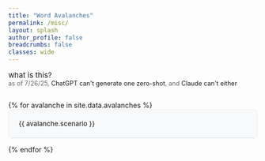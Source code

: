 ```yaml
---
title: "Word Avalanches"
permalink: /misc/
layout: splash
author_profile: false
breadcrumbs: false
classes: wide
---
```


<style>
.page__content {
  max-width: 1000px;
  margin: 0 auto;
  text-align: center;
  padding: 2em 1em;
}

.page__content p {
  font-size: 1.2em;
  line-height: 1.6;
}

.avalanche-container {
  margin-top: 2em;
}

.avalanche-item {
  background: #f8f9fa;
  border: 1px solid #e9ecef;
  border-radius: 8px;
  margin-bottom: 1em;
  cursor: pointer;
  transition: all 0.3s ease;
  overflow: hidden;
}

.avalanche-item:hover {
  background: #e9ecef;
  transform: translateY(-2px);
  box-shadow: 0 4px 8px rgba(0,0,0,0.1);
}

.avalanche-question {
  padding: 1.5em;
  font-size: 0.95em;
  font-weight: 500;
  color: #333;
}

.avalanche-answer {
  background: #fff;
  padding: 0;
  border-top: 1px solid #e9ecef;
  max-height: 0;
  overflow: hidden;
  transition: all 0.3s ease;
}

.avalanche-answer.show {
  max-height: 200px;
  padding: 1.5em;
}

.avalanche-answer p {
  margin: 0;
  font-size: 0.9em;
  color: #666;
  line-height: 1.5;
}

.info-links {
  font-size: 0.9em;
  font-weight: normal;
  color: #666;
}

.info-links a {
  text-decoration: none;
  transition: color 0.2s ease;
}

.info-links a:hover {
  color: #333;
  text-decoration: none;
}

.info-links a.what-is-this {
  font-size: 1.2em;
}
</style>

<div class="info-links">
  <a href="https://www.reddit.com/r/WordAvalanches/wiki/index/" class="what-is-this">what is this?</a>
  <br>
  as of 7/26/25, <a href="https://chatgpt.com/share/688581b8-2714-8003-8f8e-69f8fd2d2a8f"> ChatGPT can't generate one zero-shot</a>, and <a href="https://claude.ai/share/551f56dd-7373-4032-a31f-1b0b3ea015b1">Claude can't either</a>
</div>


<div class="avalanche-container">
  {% for avalanche in site.data.avalanches %}
    <div class="avalanche-item" onclick="toggleAnswer(this)">
      <div class="avalanche-question">{{ avalanche.scenario }}</div>
      <div class="avalanche-answer">
        <p>{{ avalanche.key }}</p>
      </div>
    </div>
  {% endfor %}
</div>

<script>
function toggleAnswer(element) {
  const answer = element.querySelector('.avalanche-answer');
  answer.classList.toggle('show');
}
</script>